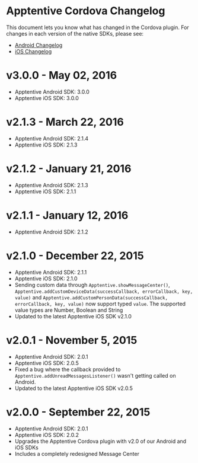 Apptentive Cordova Changelog
============================

This document lets you know what has changed in the Cordova plugin. For changes in each version of the native SDKs, please see:

- [Android Changelog](https://github.com/apptentive/apptentive-android/blob/master/CHANGELOG.md)
- [iOS Changelog](https://github.com/apptentive/apptentive-ios/blob/master/CHANGELOG.md)

v3.0.0 - May 02, 2016
=========================

- Apptentive Android SDK: 3.0.0
- Apptentive iOS SDK: 3.0.0

v2.1.3 - March 22, 2016
=========================

- Apptentive Android SDK: 2.1.4
- Apptentive iOS SDK: 2.1.3

v2.1.2 - January 21, 2016
=========================

- Apptentive Android SDK: 2.1.3
- Apptentive iOS SDK: 2.1.1

v2.1.1 - January 12, 2016
=========================

- Apptentive Android SDK: 2.1.2

v2.1.0 - December 22, 2015
=========================

- Apptentive Android SDK: 2.1.1
- Apptentive iOS SDK: 2.1.0
- Sending custom data through `Apptentive.showMessageCenter()`, `Apptentive.addCustomDeviceData(successCallback, errorCallback, key, value)` and `Apptentive.addCustomPersonData(successCallback, errorCallback, key, value)` now support typed `value`. The supported value types are Number, Boolean and String
- Updated to the latest Apptentive iOS SDK v2.1.0

v2.0.1 - November 5, 2015
=========================

- Apptentive Android SDK: 2.0.1
- Apptentive iOS SDK: 2.0.5
- Fixed a bug where the callback provided to `Apptentive.addUnreadMessagesListener()` wasn't getting called on Android.
- Updated to the latest Apptentive iOS SDK v2.0.5

v2.0.0 - September 22, 2015
===========================

- Apptentive Android SDK: 2.0.1
- Apptentive iOS SDK: 2.0.2
- Upgrades the Apptentive Cordova plugin with v2.0 of our Android and iOS SDKs
- Includes a completely redesigned Message Center
